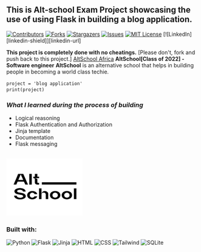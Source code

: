 ## This is Alt-school Exam Project showcasing the use of using Flask in building a blog application.

[![Contributors][contributors-shield]][contributors-url]
[![Forks][forks-shield]][forks-url]
[![Stargazers][stars-shield]][stars-url]
[![Issues][issues-shield]][issues-url]
[![MIT License][license-shield]][license-url]
[![LinkedIn][linkedin-shield]][linkedin-url]

**This project is completely done with no cheatings.**
[Please don't, fork and push back to this project.]
[AltSchool Africa](https://www.altschoolafrica.com)
**AltSchool[Class of 2022] - Software engineer**
**AltSchool** is an alternative school that helps in building people in becoming a world class techie.

```
project = 'blog application'
print(project)
```

### _What I learned during the process of building_

<ul>
    <li>Logical reasoning</li>
    <li>Flask Authentication and Authorization</li>
    <li>Jinja template</li>
    <li>Documentation</li>
    <li>Flask messaging</li>
</ul>

<br>
<img src="static/img/altschool.png" alt="AltSchool Africa" width="200px" height="150px">

### Built with:

![Python](https://img.shields.io/badge/Python-3776AB?style=for-the-badge&logo=python&logoColor=white)
![Flask](https://img.shields.io/badge/Flask-000000?style=for-the-badge&logo=flask&logoColor=white)
![Jinja](https://img.shields.io/badge/Jinja-000000?style=for-the-badge&logo=jinja&logoColor=white)
![HTML](https://img.shields.io/badge/HTML5-E34F26?style=for-the-badge&logo=html5&logoColor=white)
![CSS](https://img.shields.io/badge/CSS3-1572B6?style=for-the-badge&logo=css3&logoColor=white)
![Tailwind](https://img.shields.io/badge/Tailwind-38B2AC?style=for-the-badge&logo=tailwind-css&logoColor=white)
![SQLite](https://img.shields.io/badge/SQLite-07405E?style=for-the-badge&logo=sqlite&logoColor=white)

<!--markdown links and images-->

[contributors-shield]: https://img.shields.io/github/contributors/AltSchoolAfrica/AltSchool-Exam-Project.svg?style=for-the-badge
[contributors-url]: https://github.com/Awwal234/ALTSCHOOL-BLOG-APP/graphs/contributors
[forks-shield]: https://img.shields.io/github/forks/Awwal234/ALTSCHOOL-BLOG-APP.svg?style=for-the-badge
[forks-url]: https://github.com/Awwal234/ALTSCHOOL-BLOG-APP/network/members
[stars-shield]: https://img.shields.io/github/stars/Awwal234/ALTSCHOOL-BLOG-APP.svg?style=for-the-badge
[stars-url]: https://github.com/Awwal234/ALTSCHOOL-BLOG-APP/stargazers
[issues-shield]: https://img.shields.io/github/issues/Awwal234/ALTSCHOOL-BLOG-APP.svg?style=for-the-badge
[issues-url]: https://github.com/Awwal234/ALTSCHOOL-BLOG-APP/issues
[license-shield]: https://img.shields.io/github/license/Awwal234/ALTSCHOOL-BLOG-APP.svg?style=for-the-badge
[license-url]: https://github.com/Awwal234/ALTSCHOOL-BLOG-APP/blob/master/LICENSE.txt
[python]: https://img.shields.io/badge/Python-3776AB?style=for-the-badge&logo=python&logoColor=white
[flask]: https://img.shields.io/badge/Flask-000000?style=for-the-badge&logo=flask&logoColor=white
[jinja]: https://img.shields.io/badge/Jinja-000000?style=for-the-badge&logo=jinja&logoColor=white
[html]: https://img.shields.io/badge/HTML5-E34F26?style=for-the-badge&logo=html5&logoColor=white
[css]: https://img.shields.io/badge/CSS3-1572B6?style=for-the-badge&logo=css3&logoColor=white
[tailwind]: https://img.shields.io/badge/Tailwind-38B2AC?style=for-the-badge&logo=tailwind-css&logoColor=white
[sqlite]: https://img.shields.io/badge/SQLite-07405E?style=for-the-badge&logo=sqlite&logoColor=white
